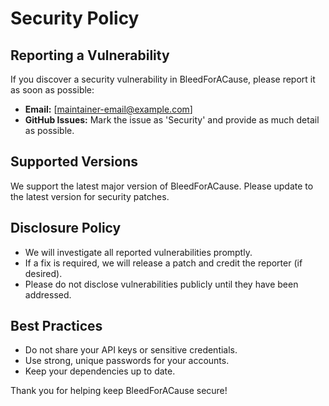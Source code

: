 # Security Policy

## Reporting a Vulnerability

If you discover a security vulnerability in BleedForACause, please report it as soon as possible:

- **Email:** [maintainer-email@example.com]
- **GitHub Issues:** Mark the issue as 'Security' and provide as much detail as possible.

## Supported Versions
We support the latest major version of BleedForACause. Please update to the latest version for security patches.

## Disclosure Policy
- We will investigate all reported vulnerabilities promptly.
- If a fix is required, we will release a patch and credit the reporter (if desired).
- Please do not disclose vulnerabilities publicly until they have been addressed.

## Best Practices
- Do not share your API keys or sensitive credentials.
- Use strong, unique passwords for your accounts.
- Keep your dependencies up to date.

Thank you for helping keep BleedForACause secure!
